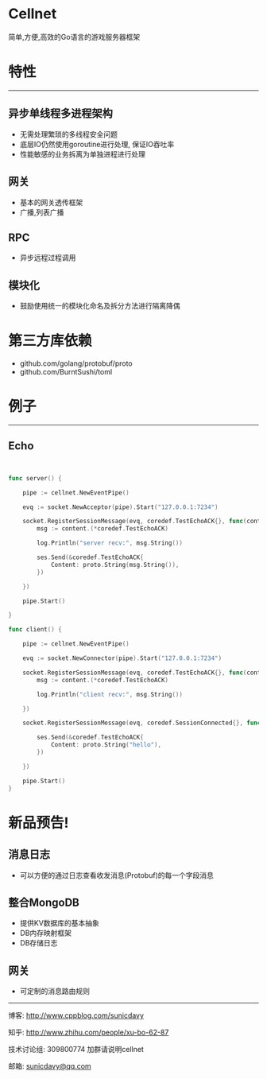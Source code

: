 # Cellnet
简单,方便,高效的Go语言的游戏服务器框架


# 特性
****
## 异步单线程多进程架构
  
* 无需处理繁琐的多线程安全问题
* 底层IO仍然使用goroutine进行处理, 保证IO吞吐率
* 性能敏感的业务拆离为单独进程进行处理

## 网关
* 基本的网关透传框架
* 广播,列表广播


## RPC
* 异步远程过程调用

## 模块化
* 鼓励使用统一的模块化命名及拆分方法进行隔离降偶


# 第三方库依赖

* github.com/golang/protobuf/proto
* github.com/BurntSushi/toml


# 例子
****
## Echo
```go


func server() {

	pipe := cellnet.NewEventPipe()

	evq := socket.NewAcceptor(pipe).Start("127.0.0.1:7234")

	socket.RegisterSessionMessage(evq, coredef.TestEchoACK{}, func(content interface{}, ses cellnet.Session) {
		msg := content.(*coredef.TestEchoACK)

		log.Println("server recv:", msg.String())

		ses.Send(&coredef.TestEchoACK{
			Content: proto.String(msg.String()),
		})

	})

	pipe.Start()

}

func client() {

	pipe := cellnet.NewEventPipe()

	evq := socket.NewConnector(pipe).Start("127.0.0.1:7234")

	socket.RegisterSessionMessage(evq, coredef.TestEchoACK{}, func(content interface{}, ses cellnet.Session) {
		msg := content.(*coredef.TestEchoACK)

		log.Println("client recv:", msg.String())

	})

	socket.RegisterSessionMessage(evq, coredef.SessionConnected{}, func(content interface{}, ses cellnet.Session) {

		ses.Send(&coredef.TestEchoACK{
			Content: proto.String("hello"),
		})

	})

	pipe.Start()
}

```

# 新品预告!

## 消息日志
* 可以方便的通过日志查看收发消息(Protobuf)的每一个字段消息

## 整合MongoDB
* 提供KV数据库的基本抽象
* DB内存映射框架
* DB存储日志

## 网关
* 可定制的消息路由规则


****
博客: http://www.cppblog.com/sunicdavy

知乎: http://www.zhihu.com/people/xu-bo-62-87

技术讨论组: 309800774 加群请说明cellnet

邮箱: sunicdavy@qq.com
